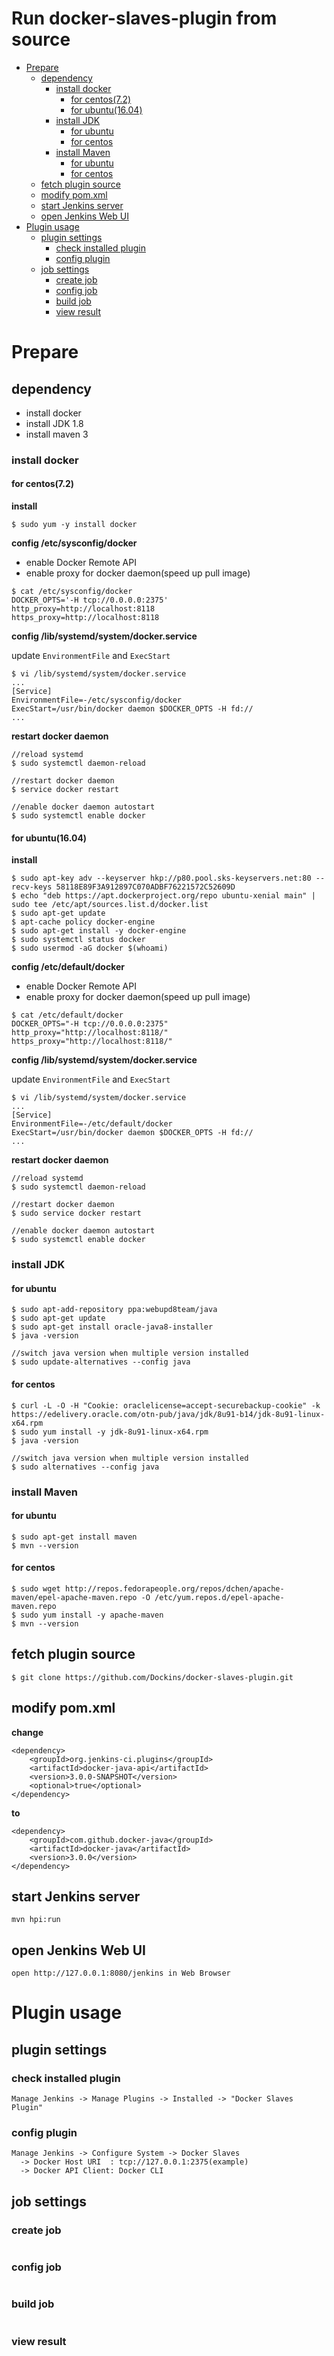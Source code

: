 Run docker-slaves-plugin from source
====================================

<!-- TOC depthFrom:1 depthTo:6 withLinks:1 updateOnSave:1 orderedList:0 -->

- [Prepare](#prepare)
	- [dependency](#dependency)
		- [install docker](#install-docker)
			- [for centos(7.2)](#for-centos72)
			- [for ubuntu(16.04)](#for-ubuntu1604)
		- [install JDK](#install-jdk)
			- [for ubuntu](#for-ubuntu)
			- [for centos](#for-centos)
		- [install Maven](#install-maven)
			- [for ubuntu](#for-ubuntu)
			- [for centos](#for-centos)
	- [fetch plugin source](#fetch-plugin-source)
	- [modify pom.xml](#modify-pomxml)
	- [start Jenkins server](#start-jenkins-server)
	- [open Jenkins Web UI](#open-jenkins-web-ui)
- [Plugin usage](#plugin-usage)
	- [plugin settings](#plugin-settings)
		- [check installed plugin](#check-installed-plugin)
		- [config plugin](#config-plugin)
	- [job settings](#job-settings)
		- [create job](#create-job)
		- [config job](#config-job)
		- [build job](#build-job)
		- [view result](#view-result)

<!-- /TOC -->

# Prepare

## dependency

- install docker
- install JDK 1.8
- install maven 3

### install docker

#### for centos(7.2)

**install**
```
$ sudo yum -y install docker
```

**config /etc/sysconfig/docker**

- enable Docker Remote API
- enable proxy for docker daemon(speed up pull image)

```
$ cat /etc/sysconfig/docker
DOCKER_OPTS='-H tcp://0.0.0.0:2375'
http_proxy=http://localhost:8118
https_proxy=http://localhost:8118
```

**config /lib/systemd/system/docker.service**

update `EnvironmentFile` and `ExecStart`

```
$ vi /lib/systemd/system/docker.service
...
[Service]
EnvironmentFile=-/etc/sysconfig/docker
ExecStart=/usr/bin/docker daemon $DOCKER_OPTS -H fd://
...
```

**restart docker daemon**
```
//reload systemd
$ sudo systemctl daemon-reload

//restart docker daemon
$ service docker restart

//enable docker daemon autostart
$ sudo systemctl enable docker
```

#### for ubuntu(16.04)

**install**
```
$ sudo apt-key adv --keyserver hkp://p80.pool.sks-keyservers.net:80 --recv-keys 58118E89F3A912897C070ADBF76221572C52609D
$ echo "deb https://apt.dockerproject.org/repo ubuntu-xenial main" | sudo tee /etc/apt/sources.list.d/docker.list
$ sudo apt-get update
$ apt-cache policy docker-engine
$ sudo apt-get install -y docker-engine
$ sudo systemctl status docker
$ sudo usermod -aG docker $(whoami)
```

**config /etc/default/docker**

- enable Docker Remote API
- enable proxy for docker daemon(speed up pull image)

```
$ cat /etc/default/docker
DOCKER_OPTS="-H tcp://0.0.0.0:2375"
http_proxy="http://localhost:8118/"
https_proxy="http://localhost:8118/"
```


**config /lib/systemd/system/docker.service**

update `EnvironmentFile` and `ExecStart`

```
$ vi /lib/systemd/system/docker.service
...
[Service]
EnvironmentFile=-/etc/default/docker
ExecStart=/usr/bin/docker daemon $DOCKER_OPTS -H fd://
...
```

**restart docker daemon**

```
//reload systemd
$ sudo systemctl daemon-reload

//restart docker daemon
$ sudo service docker restart

//enable docker daemon autostart
$ sudo systemctl enable docker
```


### install JDK

#### for ubuntu

```
$ sudo apt-add-repository ppa:webupd8team/java
$ sudo apt-get update
$ sudo apt-get install oracle-java8-installer
$ java -version

//switch java version when multiple version installed
$ sudo update-alternatives --config java
```

#### for centos

```
$ curl -L -O -H "Cookie: oraclelicense=accept-securebackup-cookie" -k https://edelivery.oracle.com/otn-pub/java/jdk/8u91-b14/jdk-8u91-linux-x64.rpm
$ sudo yum install -y jdk-8u91-linux-x64.rpm
$ java -version

//switch java version when multiple version installed
$ sudo alternatives --config java
```

### install Maven

#### for ubuntu

```
$ sudo apt-get install maven
$ mvn --version
```

#### for centos

```
$ sudo wget http://repos.fedorapeople.org/repos/dchen/apache-maven/epel-apache-maven.repo -O /etc/yum.repos.d/epel-apache-maven.repo
$ sudo yum install -y apache-maven
$ mvn --version
```

## fetch plugin source
```
$ git clone https://github.com/Dockins/docker-slaves-plugin.git
```

## modify pom.xml

**change**

```
<dependency>
    <groupId>org.jenkins-ci.plugins</groupId>
    <artifactId>docker-java-api</artifactId>
    <version>3.0.0-SNAPSHOT</version>
    <optional>true</optional>
</dependency>
```

**to**

```
<dependency>
    <groupId>com.github.docker-java</groupId>
    <artifactId>docker-java</artifactId>
    <version>3.0.0</version>
</dependency>
```

## start Jenkins server
```
mvn hpi:run
```

## open Jenkins Web UI
```
open http://127.0.0.1:8080/jenkins in Web Browser
```

# Plugin usage

## plugin settings

### check installed plugin
```
Manage Jenkins -> Manage Plugins -> Installed -> "Docker Slaves Plugin"
```

### config plugin
```
Manage Jenkins -> Configure System -> Docker Slaves
  -> Docker Host URI  : tcp://127.0.0.1:2375(example)
  -> Docker API Client: Docker CLI
```

## job settings

### create job
```

```

### config job
```
```

### build job
```
```

### view result
```
```
